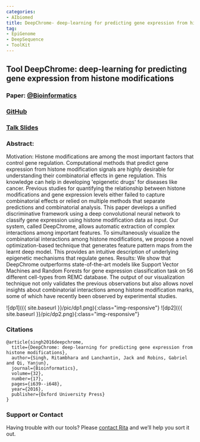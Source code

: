 ```yaml
---
categories:
- AIbiomed
title: DeepChrome- deep-learning for predicting gene expression from histone modifications
tag:
- EpiGenome
- DeepSequence
- ToolKit
---
```



## Tool DeepChrome: deep-learning for predicting gene expression from histone modifications

### Paper:  [@Bioinformatics](https://academic.oup.com/bioinformatics/article-abstract/32/17/i639/2450757/DeepChrome-deep-learning-for-predicting-gene)


### [GitHub](https://github.com/QData/DeepChrome)


### [Talk Slides](https://github.com/QData/DeepChrome/blob/master/20160906-ECCB-DeepChrome-RitambharaSingh.pdf)


### Abstract:
Motivation: Histone modifications are among the most important factors that control gene regulation. Computational methods that predict gene expression from histone modification signals are highly desirable for understanding their combinatorial effects in gene regulation. This knowledge can help in developing 'epigenetic drugs' for diseases like cancer. Previous studies for quantifying the relationship between histone modifications and gene expression levels either failed to capture combinatorial effects or relied on multiple methods that separate predictions and combinatorial analysis. This paper develops a unified discriminative framework using a deep convolutional neural network to classify gene expression using histone modification data as input. Our system, called DeepChrome, allows automatic extraction of complex interactions among important features. To simultaneously visualize the combinatorial interactions among histone modifications, we propose a novel optimization-based technique that generates feature pattern maps from the learnt deep model. This provides an intuitive description of underlying epigenetic mechanisms that regulate genes. Results: We show that DeepChrome outperforms state-of-the-art models like Support Vector Machines and Random Forests for gene expression classification task on 56 different cell-types from REMC database. The output of our visualization technique not only validates the previous observations but also allows novel insights about combinatorial interactions among histone modification marks, some of which have recently been observed by experimental studies.



![dp1]({{ site.baseurl }}/pic/dp1.png){:class="img-responsive"}
![dp2]({{ site.baseurl }}/pic/dp2.png){:class="img-responsive"}



### Citations

```
@article{singh2016deepchrome,
  title={DeepChrome: deep-learning for predicting gene expression from histone modifications},
  author={Singh, Ritambhara and Lanchantin, Jack and Robins, Gabriel and Qi, Yanjun},
  journal={Bioinformatics},
  volume={32},
  number={17},
  pages={i639--i648},
  year={2016},
  publisher={Oxford University Press}
}
```


### Support or Contact


Having trouble with our tools? Please [contact Rita](mailto:rs3zz@virginia.edu) and we’ll help you sort it out.
